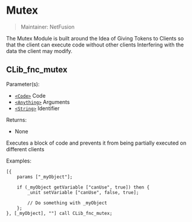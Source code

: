 # Mutex

> Maintainer: NetFusion

The Mutex Module is built around the Idea of Giving Tokens to Clients so that the client can execute code without other clients Interfering with the data the client may modify.


## CLib_fnc_mutex

Parameter(s):
* [`<Code>`] Code
* [`<Anything>`] Arguments
* [`<String>`] Identifier

Returns:
* None

Executes a block of code and prevents it from being partially executed on different clients

Examples:

```sqf
[{
    params ["_myObject"];

    if (_myObject getVariable ["canUse", true]) then {
        _unit setVariable ["canUse", false, true];

        // Do something with _myObject
    };
}, [_myObject], ""] call CLib_fnc_mutex;
```

[`<Code>`]: https://community.bistudio.com/wiki/Code
[`<Anything>`]: https://community.bistudio.com/wiki/Anything
[`<String>`]: https://community.bistudio.com/wiki/String
